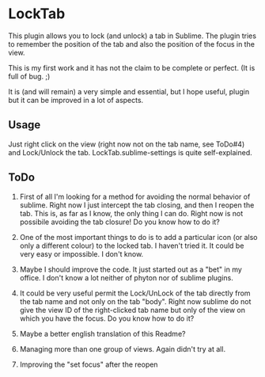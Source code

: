 LockTab
========

This plugin allows you to lock (and unlock) a tab in Sublime.
The plugin tries to remember the position of the tab and also the position of the
focus in the view.

This is my first work and it has not the claim to be complete or perfect.
(It is full of bug. ;)

It is (and will remain) a very simple and essential, but I hope useful, plugin but it can
be improved in a lot of aspects.

Usage
-----
Just right click on the view (right now not on the tab name, see ToDo#4) and Lock/Unlock
the tab.
LockTab.sublime-settings is quite self-explained.


ToDo
----
1. First of all I'm looking for a method for avoiding the normal behavior of sublime.
Right now I just intercept the tab closing, and then I reopen the tab. This is, as far as I
know, the only thing I can do. Right now is not possibile avoiding the tab closure!
Do you know how to do it?

2. One of the most important things to do is to add a particular icon (or also only a different
colour) to the locked tab. I haven't tried it. It could be very easy or impossible. I don't know.

3. Maybe I should improve the code. It just started out as a "bet" in my office. I don't know a lot
neither of phyton nor of sublime plugins.

4. It could be very useful permit the Lock/UnLock of the tab directly from the tab name
and not only on the tab "body". Right now sublime do not give the view ID of the right-clicked
tab name but only of the view on which you have the focus.
Do you know how to do it?

5. Maybe a better english translation of this Readme?

6. Managing more than one group of views. Again didn't try at all.

7. Improving the "set focus" after the reopen